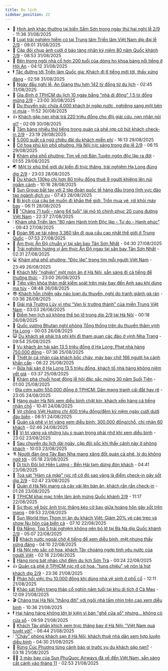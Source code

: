 ```yaml
---
title: Du lịch
sidebar_position: 22
---
```


<!-- dantri-du-lich:START -->
- 🥰 [Hình ảnh khác thường tại biển Sầm Sơn trong ngày thứ hai nghỉ lễ 2/9](https://dantri.com.vn/du-lich/hinh-anh-khac-thuong-tai-bien-sam-son-trong-ngay-thu-hai-nghi-le-29-20250831181250104.htm) - 11:36 31/08/2025
- 🥰 [Loạt trải nghiệm hiếm có tại Trung tâm Triển lãm Việt Nam dịp đại lễ 2/9](https://dantri.com.vn/du-lich/loat-trai-nghiem-hiem-co-tai-trung-tam-trien-lam-viet-nam-dip-dai-le-29-20250831160129153.htm) - 09:01 31/08/2025
- 🐻 [Cặp đôi chụp ảnh cưới ở bảo tàng nhân kỷ niệm 80 năm Quốc khánh 2/9](https://dantri.com.vn/du-lich/cap-doi-chup-anh-cuoi-o-bao-tang-nhan-ky-niem-80-nam-quoc-khanh-29-20250831151031078.htm) - 08:53 31/08/2025
- 🤩 [Bên trong ngôi nhà cổ hơn 200 tuổi của dòng họ khoa bảng nổi tiếng ở Hội An](https://dantri.com.vn/du-lich/ben-trong-ngoi-nha-co-hon-200-tuoi-cua-dong-ho-khoa-bang-noi-tieng-o-hoi-an-20250830110451710.htm) - 04:12 31/08/2025
- 🕴 [Tắc đường tới Triển lãm Quốc gia: Khách đi 6 tiếng mới tới, thấy xứng đáng](https://dantri.com.vn/du-lich/tac-duong-toi-trien-lam-quoc-gia-khach-di-6-tieng-moi-toi-thay-xung-dang-20250831004656821.htm) - 02:58 31/08/2025
- 🤩 [Ngày đầu nghỉ lễ, An Giang thu hơn 142 tỷ đồng từ du lịch](https://dantri.com.vn/du-lich/ngay-dau-nghi-le-an-giang-thu-hon-142-ty-dong-tu-du-lich-20250831085847002.htm) - 02:45 31/08/2025
- 🤠 [Gia đình ở TPHCM du lịch 10 ngày bằng &quot;nhà di động&quot; 1,5 tỷ đồng mừng 2/9](https://dantri.com.vn/du-lich/gia-dinh-o-tphcm-du-lich-10-ngay-bang-nha-di-dong-15-ty-dong-mung-29-20250830162526975.htm) - 23:00 30/08/2025
- 💪 [Du thuyền sức chứa 4.000 khách bị ngập nước, nghiêng sang một bên vì mưa](https://dantri.com.vn/du-lich/du-thuyen-suc-chua-4000-khach-bi-ngap-nuoc-nghieng-sang-mot-ben-vi-mua-20250830165248972.htm) - 11:52 30/08/2025
- 👍 [Khách gặp nạn phải trả 220 triệu đồng cho đội giải cứu, nạn nhân nói gì?](https://dantri.com.vn/du-lich/khach-gap-nan-phai-tra-220-trieu-dong-cho-doi-giai-cuu-nan-nhan-noi-gi-20250830083643703.htm) - 02:09 30/08/2025
- 🚦 [Tấm bảng nhiều thứ tiếng trong quán cà phê rợp cờ hút khách check-in 2/9](https://dantri.com.vn/du-lich/tam-bang-nhieu-thu-tieng-trong-quan-ca-phe-rop-co-hut-khach-check-in-29-20250828183252110.htm) - 23:19 29/08/2025
- 💪 [5.000 suất cá ngừ chiêu đãi du khách miễn phí](https://dantri.com.vn/du-lich/5000-suat-ca-ngu-chieu-dai-du-khach-mien-phi-20250829195015690.htm) - 16:13 29/08/2025
- 💃 [Cờ hoa phủ kín phố phường, Hà Nội rực sáng trong dịp lễ 2/9](https://dantri.com.vn/du-lich/co-hoa-phu-kin-pho-phuong-ha-noi-ruc-sang-trong-dip-le-29-20250822195818029.htm) - 06:15 29/08/2025
- 👺 [Khám phá phố phường: Tìm về nơi Bản Tuyên ngôn độc lập ra đời](https://dantri.com.vn/du-lich/kham-pha-pho-phuong-tim-ve-noi-ban-tuyen-ngon-doc-lap-ra-doi-20250820193122442.htm) - 01:55 29/08/2025
- 🌏 [Một tỷ phú thế giới dự kiến đi trực thăng, trải nghiệm Hạ Long đúng dịp 2/9](https://dantri.com.vn/du-lich/mot-ty-phu-the-gioi-du-kien-di-truc-thang-trai-nghiem-ha-long-dung-dip-29-20250828171016745.htm) - 23:03 28/08/2025
- 🎡 [Du khách 130kg chi hơn 80 triệu đồng thuê 9 người khiêng lên núi ngắm cảnh](https://dantri.com.vn/du-lich/du-khach-130kg-chi-hon-80-trieu-dong-thue-9-nguoi-khieng-len-nui-ngam-canh-20250828142322361.htm) - 10:16 28/08/2025
- 🧰 [Sun Group bắt tay với 2 tập đoàn quốc tế hàng đầu trong lĩnh vực đào tạo ngành dịch vụ](https://dantri.com.vn/du-lich/sun-group-bat-tay-voi-2-tap-doan-quoc-te-hang-dau-trong-linh-vuc-dao-tao-nganh-dich-vu-20250828143726699.htm) - 07:43 28/08/2025
- 💂 [Bi kịch của cậu bé muốn đi khắp thế giới: Trốn mua vé, rơi khỏi máy bay](https://dantri.com.vn/du-lich/bi-kich-cua-cau-be-muon-di-khap-the-gioi-tron-mua-ve-roi-khoi-may-bay-20250828113400834.htm) - 06:11 28/08/2025
- 🧑‍🏫 [&quot;Chàng 71 tuổi - nàng 64 tuổi&quot; lái mô tô chinh phục 20 cung đường Việt Nam](https://dantri.com.vn/du-lich/chang-71-tuoi-nang-64-tuoi-lai-mo-to-chinh-phuc-20-cung-duong-viet-nam-20250826180556145.htm) - 22:37 27/08/2025
- 🕯 [Khám phá Triển lãm “80 năm Hành trình Độc lập - Tự do - Hạnh phúc”](https://dantri.com.vn/du-lich/kham-pha-trien-lam-80-nam-hanh-trinh-doc-lap-tu-do-hanh-phuc-20250827163850882.htm) - 09:43 27/08/2025
- 👀 [Đoàn 96 xe tải nặng 3.360 tấn đi qua cầu cao nhất thế giới ở Trung Quốc](https://dantri.com.vn/du-lich/doan-96-xe-tai-nang-3360-tan-di-qua-cau-cao-nhat-the-gioi-o-trung-quoc-20250827115640948.htm) - 07:53 27/08/2025
- 🎉 [Ẩm thực Ấn Độ chuẩn vị tại sân bay Tân Sơn Nhất](https://dantri.com.vn/du-lich/am-thuc-an-do-chuan-vi-tai-san-bay-tan-son-nhat-20250827092650242.htm) - 04:30 27/08/2025
- 🌊 [Trải nghiệm hương vị ẩm thực Ấn Độ ngay tại sân bay Tân Sơn Nhất](https://dantri.com.vn/du-lich/trai-nghiem-huong-vi-am-thuc-an-do-ngay-tai-san-bay-tan-son-nhat-20250827092254056.htm) - 02:31 27/08/2025
- 💻 [Khám phá phố phường: “Độc lập” trong tim mỗi người Việt Nam](https://dantri.com.vn/du-lich/kham-pha-pho-phuong-doc-lap-trong-tim-moi-nguoi-viet-nam-20250818190042545.htm) - 23:49 26/08/2025
- 💪 [Khách Mỹ &quot;nghiện&quot; một món ăn ở Hà Nội, sẵn sàng đi cả tiếng để thưởng thức](https://dantri.com.vn/du-lich/khach-my-nghien-mot-mon-an-o-ha-noi-san-sang-di-ca-tieng-de-thuong-thuc-20250826211447469.htm) - 23:00 26/08/2025
- 👺 [Tiếp viên khỏa thân mất kiểm soát trên máy bay đến Anh sau khi dùng ma túy](https://dantri.com.vn/du-lich/tiep-vien-khoa-than-mat-kiem-soat-tren-may-bay-den-anh-sau-khi-dung-ma-tuy-20250826122732805.htm) - 08:48 26/08/2025
- 😎 [Khách hỗn chiến gây náo loạn du thuyền, nghi do tranh giành gà rán](https://dantri.com.vn/du-lich/khach-hon-chien-gay-nao-loan-du-thuyen-nghi-do-tranh-gianh-ga-ran-20250826070527509.htm) - 03:36 26/08/2025
- 🌋 [Giải mã Trường Lũy ví như “Vạn lý trường thành” của miền Trung Việt Nam](https://dantri.com.vn/du-lich/giai-ma-truong-luy-vi-nhu-van-ly-truong-thanh-cua-mien-trung-viet-nam-20250825163023285.htm) - 03:03 26/08/2025
- 🌝 [Điểm hẹn lịch sử không thể bỏ lỡ trong dịp 2/9 tại Hà Nội](https://dantri.com.vn/du-lich/diem-hen-lich-su-khong-the-bo-lo-trong-dip-29-tai-ha-noi-20250817133926843.htm) - 00:18 26/08/2025
- 🧠 [Quốc vương Bhutan nghỉ phòng Tổng thống trên du thuyền thăm vịnh Hạ Long](https://dantri.com.vn/du-lich/quoc-vuong-bhutan-nghi-phong-tong-thong-tren-du-thuyen-tham-vinh-ha-long-20250825213810003.htm) - 00:03 26/08/2025
- 😺 [Du khách sẽ phải trả phí khi đi tham quan các đảo ở vịnh Nha Trang](https://dantri.com.vn/du-lich/du-khach-se-phai-tra-phi-khi-di-tham-quan-cac-dao-o-vinh-nha-trang-20250825153444903.htm) - 09:54 25/08/2025
- 💂 [Vụ khách ăn hải sản 13,5 triệu đồng ở Hạ Long: Phạt nhà hàng 750.000 đồng](https://dantri.com.vn/du-lich/vu-khach-an-hai-san-135-trieu-dong-o-ha-long-phat-nha-hang-750000-dong-20250825143252242.htm) - 07:36 25/08/2025
- 🌮 [Thiết bị cá nhân của khách bốc cháy, máy bay chở 166 người hạ cánh khẩn cấp](https://dantri.com.vn/du-lich/thiet-bi-ca-nhan-cua-khach-boc-chay-may-bay-cho-166-nguoi-ha-canh-khan-cap-20250825131739528.htm) - 06:22 25/08/2025
- 🔥 [Bữa hải sản ở Hạ Long 13,5 triệu đồng, khách tố nhà hàng không niêm yết giá](https://dantri.com.vn/du-lich/bua-hai-san-o-ha-long-135-trieu-dong-khach-to-nha-hang-khong-niem-yet-gia-20250825100442963.htm) - 03:37 25/08/2025
- 🦏 [Khám phá chuỗi hoạt động lễ hội đặc sắc mừng 30 năm Suối Tiên](https://dantri.com.vn/du-lich/kham-pha-chuoi-hoat-dong-le-hoi-dac-sac-mung-30-nam-suoi-tien-20250823153503778.htm) - 01:00 25/08/2025
- 🕯 [Đĩa cơm sườn 550.000 đồng ở TPHCM: Dân mạng tranh cãi đắt hay rẻ](https://dantri.com.vn/du-lich/dia-com-suon-550000-dong-o-tphcm-dan-mang-tranh-cai-dat-hay-re-20250822185515518.htm) - 23:05 24/08/2025
- 🐻 [Hàng quán Hà Nội xem diễu binh chật kín, khách xếp hàng cả tiếng nhận chỗ](https://dantri.com.vn/du-lich/hang-quan-ha-noi-xem-dieu-binh-chat-kin-khach-xep-hang-ca-tieng-nhan-cho-20250824162017965.htm) - 10:41 24/08/2025
- 🥸 [Vợ chồng Việt Hương chi 400 triệu đồng/đêm kỷ niệm ngày cưới dưới đáy biển](https://dantri.com.vn/du-lich/vo-chong-viet-huong-chi-400-trieu-dongdem-ky-niem-ngay-cuoi-duoi-day-bien-20250823163231337.htm) - 08:51 24/08/2025
- 💂 [Quán cà phê vị trí vàng xem diễu binh: 300.000 đồng/chỗ, chỉ nhận 60 khách](https://dantri.com.vn/du-lich/quan-ca-phe-vi-tri-vang-xem-dieu-binh-300000-dongcho-chi-nhan-60-khach-20250823164031917.htm) - 02:46 24/08/2025
- 🧑‍💻 [Vị trí vàng và những lưu ý quan trọng phải nhớ khi xem diễu binh](https://dantri.com.vn/du-lich/vi-tri-vang-va-nhung-luu-y-quan-trong-phai-nho-khi-xem-dieu-binh-20250823190047528.htm) - 23:02 23/08/2025
- 💪 [Sau chuyến du lịch dài ngày, cặp đôi sốc khi thấy cảnh này ở phòng khách](https://dantri.com.vn/du-lich/sau-chuyen-du-lich-dai-ngay-cap-doi-soc-khi-thay-canh-nay-o-phong-khach-20250823163919304.htm) - 10:03 23/08/2025
- ⚗️ [Người đàn ông Tây Ban Nha mang xăng đốt quán cà phê, lý do không ngờ tới](https://dantri.com.vn/du-lich/nguoi-dan-ong-tay-ban-nha-mang-xang-dot-quan-ca-phe-ly-do-khong-ngo-toi-20250823114227961.htm) - 05:18 23/08/2025
- 🌁 [Di tích Đôi bờ Hiền Lương - Bến Hải tạm dừng đón khách](https://dantri.com.vn/du-lich/di-tich-doi-bo-hien-luong-ben-hai-tam-dung-don-khach-20250823085924752.htm) - 04:41 23/08/2025
- 🧰 [Toà sát &quot;Hàm cá mập&quot; rực rỡ cờ đỏ sao vàng là điểm check-in gây sốt dịp 2/9](https://dantri.com.vn/du-lich/toa-sat-ham-ca-map-ruc-ro-co-do-sao-vang-la-diem-check-in-gay-sot-dip-29-20250823075345719.htm) - 02:47 23/08/2025
- 🧰 [Quán ở Hà Nội mang cả cây vải lên bàn ăn, khách rần rần check-in](https://dantri.com.vn/du-lich/quan-o-ha-noi-mang-ca-cay-vai-len-ban-an-khach-ran-ran-check-in-20250822210416201.htm) - 01:26 23/08/2025
- 🎉 [TPHCM khai mạc triển lãm ảnh mừng Quốc khánh 2/9](https://dantri.com.vn/xa-hoi/tphcm-khai-mac-trien-lam-anh-mung-quoc-khanh-29-20250822115145586.htm) - 11:17 22/08/2025
- 🤩 [Sự thực về bức ảnh trực thăng kéo cờ bay giữa hoàng hôn gây sốt trên mạng](https://dantri.com.vn/du-lich/su-thuc-ve-buc-anh-truc-thang-keo-co-bay-giua-hoang-hon-gay-sot-tren-mang-20250822161319785.htm) - 09:53 22/08/2025
- 👺 [Sun World Hon Thom tri ân du khách Việt: Giảm 20% vé cáp treo và show Nụ hôn của biển cả](https://dantri.com.vn/du-lich/sun-world-hon-thom-tri-an-du-khach-viet-giam-20-ve-cap-treo-va-show-nu-hon-cua-bien-ca-20250822140519119.htm) - 07:10 22/08/2025
- 🧠 [Đà Nẵng: Top 5 trải nghiệm không nên bỏ lỡ tại Bà Nà dịp Quốc khánh 2/9](https://dantri.com.vn/du-lich/da-nang-top-5-trai-nghiem-khong-nen-bo-lo-tai-ba-na-dip-quoc-khanh-29-20250822113147999.htm) - 05:07 22/08/2025
- 👨‍🏫 [Khách nước ngoài chờ 4 tiếng để xem diễu binh, mệt nhưng thấy xứng đáng](https://dantri.com.vn/du-lich/khach-nuoc-ngoai-cho-4-tieng-de-xem-dieu-binh-met-nhung-thay-xung-dang-20250822095946959.htm) - 04:10 22/08/2025
- 🦅 [Hà Nội rợp sắc cờ hoa, khách Tây choáng ngợp tình yêu nước của người Việt](https://dantri.com.vn/du-lich/ha-noi-rop-sac-co-hoa-khach-tay-choang-ngop-tinh-yeu-nuoc-cua-nguoi-viet-20250820182924442.htm) - 02:16 22/08/2025
- 🌊 [Hàng rong bát nháo chợ đêm du lịch Sơn Trà](https://dantri.com.vn/du-lich/hang-rong-bat-nhao-cho-dem-du-lich-son-tra-20250821152853596.htm) - 00:24 22/08/2025
- 👍 [Quán cà phê ở TPHCM rực rỡ cờ hoa, &quot;tung chiêu&quot; vẽ nón lá hút khách dịp 2/9](https://dantri.com.vn/du-lich/quan-ca-phe-o-tphcm-ruc-ro-co-hoa-tung-chieu-ve-non-la-hut-khach-dip-29-20250821215302113.htm) - 23:36 21/08/2025
- 🫶 [Phản hồi việc thu 10.000 đồng khi dùng nhà vệ sinh ở phố cổ](https://dantri.com.vn/du-lich/phan-hoi-viec-thu-10000-dong-khi-dung-nha-ve-sinh-o-pho-co-20250821180430135.htm) - 12:11 21/08/2025
- 💯 [Khảo sát hiện trạng tháp cổ nghìn năm tuổi tại khu di tích ở Cà Mau](https://dantri.com.vn/du-lich/khao-sat-hien-trang-thap-co-nghin-nam-tuoi-tai-khu-di-tich-o-ca-mau-20250821162645412.htm) - 12:09 21/08/2025
- 🎬 [Chàng trai Hà Nội &quot;thắng đời&quot; với ngôi nhà tầm nhìn trên cao xem diễu binh](https://dantri.com.vn/du-lich/chang-trai-ha-noi-thang-doi-voi-ngoi-nha-tam-nhin-tren-cao-xem-dieu-binh-20250821171933625.htm) - 10:36 21/08/2025
- 🕴 [Hai hãng hàng không lớn bị kiện vì bán &quot;ghế cửa sổ&quot; nhưng… không có cửa sổ](https://dantri.com.vn/du-lich/hai-hang-hang-khong-lon-bi-kien-vi-ban-ghe-cua-so-nhung-khong-co-cua-so-20250821160336882.htm) - 09:59 21/08/2025
- 🦅 [Khách Tây phấn khích xem trực thăng bay ở Hà Nội: &quot;Việt Nam quá tuyệt vời&quot;](https://dantri.com.vn/du-lich/khach-tay-phan-khich-xem-truc-thang-bay-o-ha-noi-viet-nam-qua-tuyet-voi-20250821133450961.htm) - 06:44 21/08/2025
- 🕯 [&quot;Cháy&quot; phòng khách sạn ở Hà Nội, khách thuê nhà dân xem hợp luyện diễu binh](https://dantri.com.vn/du-lich/chay-phong-khach-san-o-ha-noi-khach-thue-nha-dan-xem-hop-luyen-dieu-binh-20250821112007938.htm) - 04:30 21/08/2025
- 🥸 [Rừng Cúc Phương từng cảnh báo gì trước vụ du khách gặp nạn?](https://dantri.com.vn/du-lich/rung-cuc-phuong-tung-canh-bao-gi-truoc-vu-du-khach-gap-nan-20250821092928694.htm) - 03:18 21/08/2025
- 👨‍🏫 [3 máy bay của Sun PhuQuoc Airways đã về đến Việt Nam, sẵn sàng cất cánh vào tháng 11](https://dantri.com.vn/du-lich/3-may-bay-cua-sun-phuquoc-airways-da-ve-den-viet-nam-san-sang-cat-canh-vao-thang-11-20250820184817234.htm) - 02:53 21/08/2025<!-- dantri-du-lich:END -->
